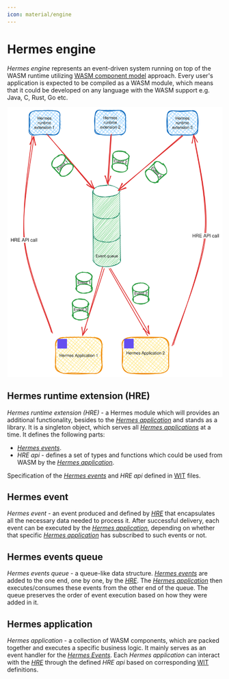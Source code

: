 ```yaml
---
icon: material/engine
---
```


# Hermes engine

*Hermes engine* represents an event-driven system running on top of the WASM runtime utilizing
[WASM component model](https://component-model.bytecodealliance.org/design/why-component-model.html) approach.
Every user's application is expected to be compiled as a WASM module,
which means that it could be developed on any language with the WASM support e.g. Java, C, Rust, Go etc.

![Hermes Engine](images/hermes_engine.svg)

## Hermes runtime extension (HRE)

*Hermes runtime extension (HRE)* - a Hermes module
which will provides an additional functionality, besides to the [*Hermes application*] and stands as a library.
It is a singleton object, which serves all [*Hermes applications*][*Hermes application*] at a time.
It defines the following parts:

* [*Hermes events*].
* *HRE api* - defines a set of types and functions which could be used from WASM by the [*Hermes application*].
  
Specification of the [*Hermes events*] and *HRE api* defined in [WIT] files.

## Hermes event

*Hermes event* - an event produced and defined by [*HRE*] that encapsulates all the necessary data needed to process it.
After successful delivery, each event can be executed by the [*Hermes application*],
depending on whether that specific [*Hermes application*] has subscribed to such events or not.

## Hermes events queue

*Hermes events queue* - a queue-like data structure.
[*Hermes events*] are added to the one end, one by one, by the [*HRE*].
The [*Hermes application*] then executes/consumes these events from the other end of the queue.
The queue preserves the order of event execution based on how they were added in it.

## Hermes application

*Hermes application* - a collection of WASM components, which are packed together and executes a specific business logic.
It mainly serves as an event handler for the [*Hermes Events*].
Each *Hermes application* can interact with the [*HRE*] through the defined *HRE api* based on corresponding
[WIT] definitions.

[WIT]: https://component-model.bytecodealliance.org/design/wit.html
[*HRE*]: #hermes-runtime-extension-hre
[*Hermes Events*]: #hermes-event
[*Hermes application*]: #hermes-application
